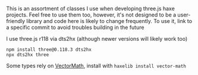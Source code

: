 This is an assortment of classes I use when developing three.js haxe projects. Feel free to use them too, however, it's not designed to be a user-friendly library and code here is likely to change frequently. To use it, link to a specific commit to avoid troubles building in the future

I use three.js r118 via dts2hx (although newer versions will likely work too)

```
npm install three@0.118.3 dts2hx
npx dts2hx three
```

Some types rely on [VectorMath](https://github.com/haxiomic/vector-math), install with `haxelib install vector-math`
